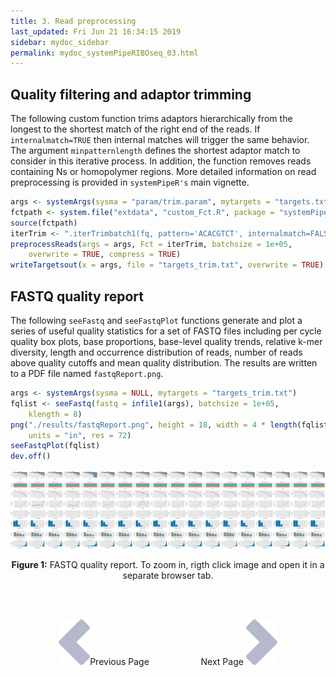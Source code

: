```yaml
---
title: 3. Read preprocessing
last_updated: Fri Jun 21 16:34:15 2019
sidebar: mydoc_sidebar
permalink: mydoc_systemPipeRIBOseq_03.html
---
```


## Quality filtering and adaptor trimming

The following custom function trims adaptors hierarchically from the longest to
the shortest match of the right end of the reads. If `internalmatch=TRUE` then internal matches will trigger the same behavior.  The argument `minpatternlength` defines the shortest adaptor match to consider in this iterative process. In addition, the function
removes reads containing Ns or homopolymer regions. More detailed information
on read preprocessing is provided in `systemPipeR's` main vignette.


```r
args <- systemArgs(sysma = "param/trim.param", mytargets = "targets.txt")
fctpath <- system.file("extdata", "custom_Fct.R", package = "systemPipeR")
source(fctpath)
iterTrim <- ".iterTrimbatch1(fq, pattern='ACACGTCT', internalmatch=FALSE, minpatternlength=6, Nnumber=1, polyhomo=50, minreadlength=16, maxreadlength=101)"
preprocessReads(args = args, Fct = iterTrim, batchsize = 1e+05, 
    overwrite = TRUE, compress = TRUE)
writeTargetsout(x = args, file = "targets_trim.txt", overwrite = TRUE)
```

## FASTQ quality report

The following `seeFastq` and `seeFastqPlot` functions generate and plot a series of
useful quality statistics for a set of FASTQ files including per cycle quality
box plots, base proportions, base-level quality trends, relative k-mer
diversity, length and occurrence distribution of reads, number of reads above
quality cutoffs and mean quality distribution. The results are written to a PDF file named `fastqReport.png`.


```r
args <- systemArgs(sysma = NULL, mytargets = "targets_trim.txt")
fqlist <- seeFastq(fastq = infile1(args), batchsize = 1e+05, 
    klength = 8)
png("./results/fastqReport.png", height = 18, width = 4 * length(fqlist), 
    units = "in", res = 72)
seeFastqPlot(fqlist)
dev.off()
```

![](./pages/mydoc/systemPipeRIBOseq_files/fastqReport.png)
<div align="center"><b>Figure 1:</b> FASTQ quality report. To zoom in, rigth click image and open it in a separate browser tab. </div>

<br><br><center><a href="mydoc_systemPipeRIBOseq_02.html"><img src="images/left_arrow.png" alt="Previous page."></a>Previous Page &nbsp; &nbsp; &nbsp; &nbsp; &nbsp; &nbsp; &nbsp; &nbsp; &nbsp; &nbsp; Next Page
<a href="mydoc_systemPipeRIBOseq_04.html"><img src="images/right_arrow.png" alt="Next page."></a></center>
